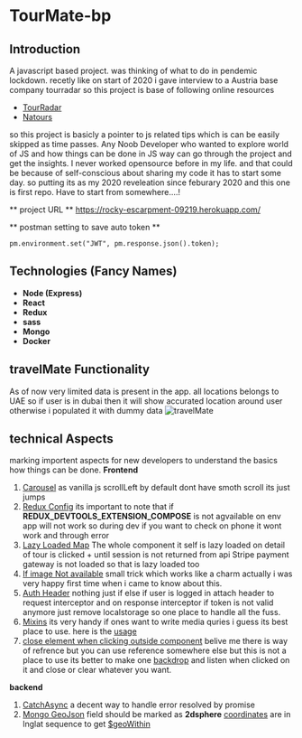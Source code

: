 # TourMate-bp
## Introduction
A javascript based project. was thinking of what to do in pendemic lockdown. recetly like on start of 2020 i gave interview to a Austria base company tourradar so this project is base of following online resources
- [TourRadar](https://www.tourradar.com/)
- [Natours](https://www.natours.dev/)

so this project is basicly a pointer to js related tips which is can be easily skipped as time passes. Any Noob Developer who wanted to explore world of JS and how things can be done in JS way can go through the project and get the insights. I never worked opensource before in my life. and that could be because of self-conscious about sharing my code it has to start some day. so putting its as my 2020 reveleation since feburary 2020 and this one is first repo. Have to start from somewhere....!

** project URL **
https://rocky-escarpment-09219.herokuapp.com/

** postman setting to save auto token **
```
pm.environment.set("JWT", pm.response.json().token);

```
## Technologies (Fancy Names)
- **Node (Express)**
- **React**
- **Redux**
- **sass**
- **Mongo**
- **Docker**

## travelMate Functionality
As of now very limited data is present in the app. all locations belongs to UAE so if user is in dubai then it will show accurated location around user otherwise i populated it with dummy data
<img src="https://github.com/zoomi-raja/tour-booking-bp/blob/master/travelmatescreenshot.png" alt="travelMate" />

## technical Aspects
marking importent aspects for new developers to understand the basics how things can be done.
**Frontend**
1. [Carousel](https://github.com/zoomi-raja/tour-booking-bp/tree/master/frontend/src/containers/CarouselContainer) as vanilla js scrollLeft by default dont have smoth scroll its just jumps
2. [Redux Config](https://github.com/zoomi-raja/tour-booking-bp/blob/master/frontend/src/App.js#L14) its important to note that if __REDUX_DEVTOOLS_EXTENSION_COMPOSE__ is not agvailable on env app will not work so during dev if you want to check on phone it wont work and through error
3. [Lazy Loaded Map](https://github.com/zoomi-raja/tour-booking-bp/tree/master/frontend/src/components/Map) The whole component it self is lazy loaded on detail of tour is clicked + until session is not returned from api Stripe payment gateway is not loaded so that is lazy loaded too
4. [If image Not available](https://github.com/zoomi-raja/tour-booking-bp/blob/master/frontend/src/components/Tour/Tour.js#L27) small trick which works like a charm actually i was very happy first time when i came to know about this.
5. [Auth Header](https://github.com/zoomi-raja/tour-booking-bp/blob/master/frontend/src/utils/Axios.js) nothing just if else if user is logged in attach header to request interceptor and on response interceptor if token is not valid anymore just remove localstorage so one place to handle all the fuss.
6. [Mixins](https://github.com/zoomi-raja/tour-booking-bp/blob/master/frontend/src/utility.scss) its very handy if ones want to write media quries i guess its best place to use. here is the [usage](https://github.com/zoomi-raja/tour-booking-bp/blob/master/frontend/src/components/Header/Showcase/Showcase.module.scss)
7. [close element when clicking outside component](https://github.com/zoomi-raja/tour-booking-bp/blob/master/frontend/src/containers/Search/Search.js#L64) belive me there is way of refrence but you can use reference somewhere else but this is not a place to use its better to make one [backdrop](https://github.com/zoomi-raja/tour-booking-bp/blob/master/frontend/src/containers/Navbar/Navbar.js#L24) and listen when clicked on it and close or clear whatever you want.

**backend**
1. [CatchAsync](https://github.com/zoomi-raja/tour-booking-bp/blob/master/utils/catchAsync.js) a decent way to handle error resolved by promise
2. [Mongo GeoJson](https://github.com/zoomi-raja/tour-booking-bp/blob/master/models/tourModel.js#L113) field should be marked as **2dsphere** [coordinates](https://github.com/zoomi-raja/tour-booking-bp/blob/master/models/tourModel.js#L82) are in lnglat sequence to get [$geoWithin](https://github.com/zoomi-raja/tour-booking-bp/blob/master/controllers/tourController.js#L219)

